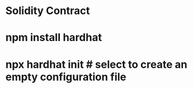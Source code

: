 # Solidity Contract

# npm install hardhat
# npx hardhat init # select to create an empty configuration file